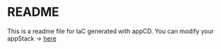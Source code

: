 # README
This is a readme file for IaC generated with appCD.
You can modify your appStack -> [here](http://cloud.stackgen.com/appstacks/3e7028de-9d11-4719-a494-2969f278db44)

